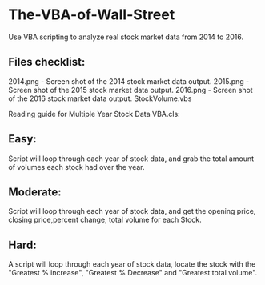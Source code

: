 # The-VBA-of-Wall-Street
Use VBA scripting to analyze real stock market data from 2014 to 2016.

## Files checklist:
2014.png - Screen shot of the 2014 stock market data output.
2015.png - Screen shot of the 2015 stock market data output.
2016.png - Screen shot of the 2016 stock market data output.
StockVolume.vbs 

Reading guide for Multiple Year Stock Data VBA.cls:

## Easy:
Script will loop through each year of stock data, and grab the total amount of volumes each stock had over the year.

## Moderate:
Script will loop through each year of stock data, and get the opening price, closing price,percent change, total volume for each Stock.


## Hard:
A script will loop through each year of stock data, locate the stock with the "Greatest % increase", "Greatest % Decrease" and "Greatest total volume".
